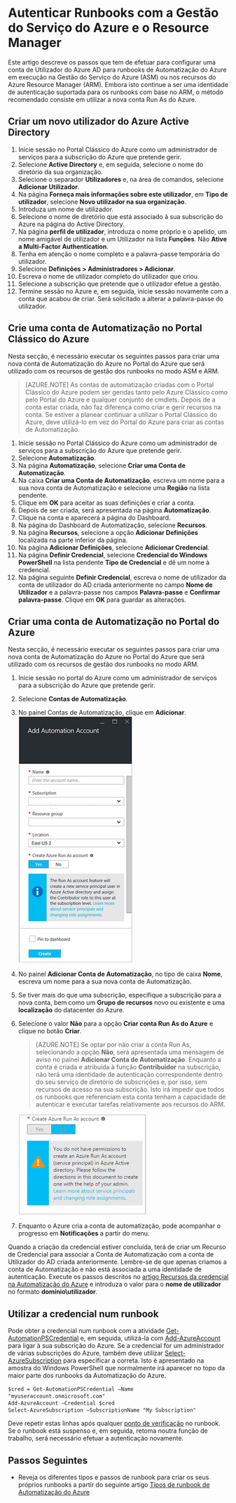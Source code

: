 <properties
   pageTitle="Configurar Conta de Utilizador do Azure AD | Microsoft Azure"
   description="Este artigo descreve como configurar a credencial da conta de Utilizador do Azure AD para runbooks na Automatização do Azure para efetuar a autenticação no ARM e ASM."
   services="automation"
   documentationCenter=""
   authors="MGoedtel"
   manager="jwhit"
   editor="tysonn"
   keywords="utilizador do azure active directory, gestão do serviço do azure, conta de utilizador do azure ad" />
<tags
   ms.service="automation"
   ms.devlang="na"
   ms.topic="get-started-article"
   ms.tgt_pltfrm="na"
   ms.workload="infrastructure-services"
   ms.date="09/12/2016"
   ms.author="magoedte" />

# Autenticar Runbooks com a Gestão do Serviço do Azure e o Resource Manager

Este artigo descreve os passos que tem de efetuar para configurar uma conta de Utilizador do Azure AD para runbooks de Automatização do Azure em execução na Gestão do Serviço do Azure (ASM) ou nos recursos do Azure Resource Manager (ARM).  Embora isto continue a ser uma identidade de autenticação suportada para os runbooks com base no ARM, o método recomendado consiste em utilizar a nova conta Run As do Azure.       

## Criar um novo utilizador do Azure Active Directory

1. Inicie sessão no Portal Clássico do Azure como um administrador de serviços para a subscrição do Azure que pretende gerir.
2. Selecione **Active Directory** e, em seguida, selecione o nome do diretório da sua organização.
3. Selecione o separador **Utilizadores** e, na área de comandos, selecione **Adicionar Utilizador**.
4. Na página **Forneça mais informações sobre este utilizador**, em **Tipo de utilizador**, selecione **Novo utilizador na sua organização**.
5. Introduza um nome de utilizador.  
6. Selecione o nome de diretório que está associado à sua subscrição do Azure na página do Active Directory.
7. Na página **perfil de utilizador**, introduza o nome próprio e o apelido, um nome amigável de utilizador e um Utilizador na lista **Funções**.  Não **Ative a Multi-Factor Authentication**.
8. Tenha em atenção o nome completo e a palavra-passe temporária do utilizador.
9. Selecione **Definições > Administradores > Adicionar**.
10. Escreva o nome de utilizador completo do utilizador que criou.
11. Selecione a subscrição que pretende que o utilizador efetue a gestão.
12. Termine sessão no Azure e, em seguida, inicie sessão novamente com a conta que acabou de criar. Será solicitado a alterar a palavra-passe do utilizador.


## Crie uma conta de Automatização no Portal Clássico do Azure
Nesta secção, é necessário executar os seguintes passos para criar uma nova conta de Automatização do Azure no Portal do Azure que será utilizado com os recursos de gestão dos runbooks no modo ASM e ARM.  

>[AZURE.NOTE] As contas de automatização criadas com o Portal Clássico do Azure podem ser geridas tanto pelo Azure Clássico como pelo Portal do Azure e qualquer conjunto de cmdlets. Depois de a conta estar criada, não faz diferença como criar e gerir recursos na conta. Se estiver a planear continuar a utilizar o Portal Clássico do Azure, deve utilizá-lo em vez do Portal do Azure para criar as contas de Automatização.


1. Inicie sessão no Portal Clássico do Azure como um administrador de serviços para a subscrição do Azure que pretende gerir.
2. Selecione **Automatização**.
3. Na página **Automatização**, selecione **Criar uma Conta de Automatização**.
4. Na caixa **Criar uma Conta de Automatização**, escreva um nome para a sua nova conta de Automatização e selecione uma **Região** na lista pendente.  
5. Clique em **OK** para aceitar as suas definições e criar a conta.
6. Depois de ser criada, será apresentada na página **Automatização**.
7. Clique na conta e aparecerá a página do Dashboard.  
8. Na página do Dashboard de Automatização, selecione **Recursos**.
9. Na página **Recursos**, selecione a opção **Adicionar Definições** localizada na parte inferior da página.
10. Na página **Adicionar Definições**, selecione **Adicionar Credencial**.
11. Na página **Definir Credencial**, selecione **Credencial do Windows PowerShell** na lista pendente **Tipo de Credencial** e dê um nome à credencial.
12. Na página seguinte **Definir Credencial**, escreva o nome de utilizador da conta de utilizador do AD criada anteriormente no campo **Nome de Utilizador** e a palavra-passe nos campos **Palavra-passe** e **Confirmar palavra-passe**. Clique em **OK** para guardar as alterações.

## Criar uma conta de Automatização no Portal do Azure

Nesta secção, é necessário executar os seguintes passos para criar uma nova conta de Automatização do Azure no Portal do Azure que será utilizado com os recursos de gestão dos runbooks no modo ARM.  

1. Inicie sessão no portal do Azure como um administrador de serviços para a subscrição do Azure que pretende gerir.
2. Selecione **Contas de Automatização**.
3. No painel Contas de Automatização, clique em **Adicionar**.<br>![Adicionar Conta de Automatização](media/automation-sec-configure-azure-runas-account/add-automation-acct-properties.png)
2. No painel **Adicionar Conta de Automatização**, no tipo de caixa **Nome**, escreva um nome para a sua nova conta de Automatização.
5. Se tiver mais do que uma subscrição, especifique a subscrição para a nova conta, bem como um **Grupo de recursos** novo ou existente e uma **localização** do datacenter do Azure.
3. Selecione o valor **Não** para a opção **Criar conta Run As do Azure** e clique no botão **Criar**.  

    >[AZURE.NOTE] Se optar por não criar a conta Run As, selecionando a opção **Não**, será apresentada uma mensagem de aviso no painel **Adicionar Conta de Automatização**.  Enquanto a conta é criada e atribuída à função **Contribuidor** na subscrição, não terá uma identidade de autenticação correspondente dentro do seu serviço de diretório de subscrições e, por isso, sem recursos de acesso na sua subscrição.  Isto irá impedir que todos os runbooks que referenciam esta conta tenham a capacidade de autenticar e executar tarefas relativamente aos recursos do ARM.

    ![Adicionar Aviso de Conta de Automatização](media/automation-sec-configure-azure-runas-account/add-automation-acct-properties-error.png)

4. Enquanto o Azure cria a conta de automatização, pode acompanhar o progresso em **Notificações** a partir do menu.

Quando a criação da credencial estiver concluída, terá de criar um Recurso de Credencial para associar a Conta de Automatização com a conta de Utilizador do AD criada anteriormente.  Lembre-se de que apenas criamos a conta de Automatização e não está associada a uma identidade de autenticação.  Execute os passos descritos no [artigo Recursos da credencial na Automatização do Azure](../automation/automation-credentials.md#creating-a-new-credential) e introduza o valor para o **nome de utilizador** no formato **domínio\utilizador**.

## Utilizar a credencial num runbook

Pode obter a credencial num runbook com a atividade [Get-AutomationPSCredential](http://msdn.microsoft.com/library/dn940015.aspx) e, em seguida, utilizá-la com [Add-AzureAccount](http://msdn.microsoft.com/library/azure/dn722528.aspx) para ligar à sua subscrição do Azure. Se a credencial for um administrador de várias subscrições do Azure, também deve utilizar [Select-AzureSubscription](http://msdn.microsoft.com/library/dn495203.aspx) para especificar a correta. Isto é apresentado na amostra do Windows PowerShell que normalmente irá aparecer no topo da maior parte dos runbooks da Automatização do Azure.

    $cred = Get-AutomationPSCredential –Name "myuseraccount.onmicrosoft.com"
    Add-AzureAccount –Credential $cred
    Select-AzureSubscription –SubscriptionName "My Subscription"

Deve repetir estas linhas após qualquer [ponto de verificação](http://technet.microsoft.com/library/dn469257.aspx#bk_Checkpoints) no runbook. Se o runbook está suspenso e, em seguida, retoma noutra função de trabalho, será necessário efetuar a autenticação novamente.

## Passos Seguintes
* Reveja os diferentes tipos e passos de runbook para criar os seus próprios runbooks a partir do seguinte artigo [Tipos de runbook de Automatização do Azure](../automation/automation-runbook-types.md)



<!--HONumber=sep16_HO2-->


